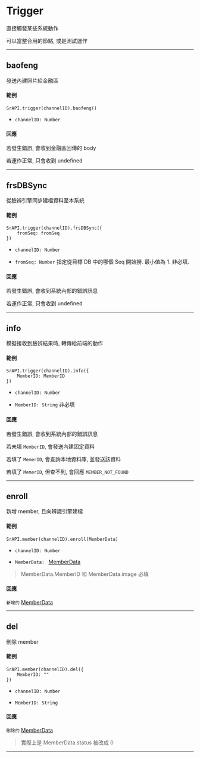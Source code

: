 # Trigger

直接觸發某些系統動作

可以當整合用的節點, 或是測試運作

---

## baofeng

發送內建照片給金融區

#### 範例

```
SrAPI.trigger(channelID).baofeng()
```

- `channelID: Number`

#### 回應

若發生錯誤, 會收到金融區回傳的 body

若運作正常, 只會收到 undefined

---

## frsDBSync

從臉辨引擎同步建檔資料至本系統

#### 範例

```
SrAPI.trigger(channelID).frsDBSync({
    fromSeq: fromSeq
})
```

- `channelID: Number`

- `fromSeq: Number` 指定從目標 DB 中的哪個 Seq 開始撈. 最小值為 1. 非必填.


#### 回應

若發生錯誤, 會收到系統內部的錯誤訊息

若運作正常, 只會收到 undefined

---

## info

模擬接收到臉辨結果時, 轉傳給前端的動作

#### 範例

```
SrAPI.trigger(channelID).info({
    MemberID: MemberID
})
```

- `channelID: Number`

- `MemberID: String` 非必填

#### 回應

若發生錯誤, 會收到系統內部的錯誤訊息

若未填 `MemberID`, 會發送內建固定資料

若填了 `MemerID`, 會查詢本地資料庫, 並發送該資料

若填了 `MemerID`, 但查不到, 會回應 `MEMBER_NOT_FOUND`


---

## enroll

新增 member, 且向辨識引擎建檔

#### 範例

```
SrAPI.member(channelID).enroll(MemberData)
```

- `channelID: Number`

- `MemberData: ` [MemberData](https://github.com/Org08/sdb-nexus/blob/master/docs/API/SrAPI/MemberData.md)

> MemberData.MemberID 和 MemberData.image 必填

#### 回應

`新增的` [MemberData](https://github.com/Org08/sdb-nexus/blob/master/docs/API/SrAPI/MemberData.md)

---

## del

刪除 member

#### 範例

```
SrAPI.member(channelID).del({
    MemberID: ""
})
```

- `channelID: Number`

- `MemberID: String` 

#### 回應

`刪除的` [MemberData](https://github.com/Org08/sdb-nexus/blob/master/docs/API/SrAPI/MemberData.md)

> 實際上是 MemberData.status 被改成 0

---
